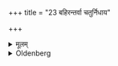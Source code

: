 +++
title = "23 बहिरन्तर्वा चतुर्निधाय"

+++

<details><summary>मूलम्</summary>

बहिरन्तर्वा चतुर्निधाय २३
</details>

<details><summary>Oldenberg</summary>

22. He should put down (a Bali) at four places, inside or outside (the Agnyagāra);
</details>

